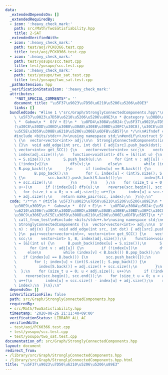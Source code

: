 ```yaml
---
data:
  _extendedDependsOn: []
  _extendedRequiredBy:
  - icon: ':heavy_check_mark:'
    path: src/Math/TwoSatisfiability.hpp
    title: 2-SAT
  _extendedVerifiedWith:
  - icon: ':heavy_check_mark:'
    path: test/aoj/PCK0366.test.cpp
    title: test/aoj/PCK0366.test.cpp
  - icon: ':heavy_check_mark:'
    path: test/yosupo/scc.test.cpp
    title: test/yosupo/scc.test.cpp
  - icon: ':heavy_check_mark:'
    path: test/yosupo/two_sat.test.cpp
    title: test/yosupo/two_sat.test.cpp
  _pathExtension: hpp
  _verificationStatusIcon: ':heavy_check_mark:'
  attributes:
    '*NOT_SPECIAL_COMMENTS*': ''
    document_title: "\u5F37\u9023\u7D50\u6210\u5206\u5206\u89E3"
    links: []
  bundledCode: "#line 1 \"src/Graph/StronglyConnectedComponents.hpp\"\n/**\n * @title\
    \ \u5F37\u9023\u7D50\u6210\u5206\u5206\u89E3\n * @category \u30B0\u30E9\u30D5\n\
    \ *  Gabow\n *  O(V + E)\n *  \u8FD4\u308A\u5024:{\u5F37\u9023\u7D50\u6210\u5206\
    (\u30C8\u30DD\u30ED\u30B8\u30AB\u30EB\u30BD\u30FC\u30C8),\u30CE\u30FC\u30C9\u306E\
    \u5C5E\u3059\u308B\u6210\u5206\u306E\u6DFB\u5B57}\n */\n\n#ifndef call_from_test\n\
    #include <bits/stdc++.h>\nusing namespace std;\n#endif\n\nstruct StronglyConnectedComponents\
    \ {\n  vector<vector<int>> adj;\n\n  StronglyConnectedComponents(int n) : adj(n)\
    \ {}\n  void add_edge(int src, int dst) { adj[src].push_back(dst); }\n  pair<vector<vector<int>>,\
    \ vector<int>> get_SCC() {\n    vector<vector<int>> scc;\n    vector<int> S, B,\
    \ index(adj.size());\n    function<void(int)> dfs = [&](int u) {\n      B.push_back(index[u]\
    \ = S.size());\n      S.push_back(u);\n      for (int v : adj[u]) {\n        if\
    \ (!index[v])\n          dfs(v);\n        else\n          while (index[v] < B.back())\
    \ B.pop_back();\n      }\n      if (index[u] == B.back()) {\n        scc.push_back({});\n\
    \        B.pop_back();\n        for (; index[u] < (int)S.size(); S.pop_back())\
    \ {\n          scc.back().push_back(S.back());\n          index[S.back()] = adj.size()\
    \ + scc.size();\n        }\n      }\n    };\n    for (size_t u = 0; u < adj.size();\
    \ u++)\n      if (!index[u]) dfs(u);\n    reverse(scc.begin(), scc.end());\n \
    \   for (size_t u = 0; u < adj.size(); u++)\n      index[u] = scc.size() - index[u]\
    \ + adj.size();\n    return make_pair(scc, index);\n  }\n};\n"
  code: "/**\n * @title \u5F37\u9023\u7D50\u6210\u5206\u5206\u89E3\n * @category \u30B0\
    \u30E9\u30D5\n *  Gabow\n *  O(V + E)\n *  \u8FD4\u308A\u5024:{\u5F37\u9023\u7D50\
    \u6210\u5206(\u30C8\u30DD\u30ED\u30B8\u30AB\u30EB\u30BD\u30FC\u30C8),\u30CE\u30FC\
    \u30C9\u306E\u5C5E\u3059\u308B\u6210\u5206\u306E\u6DFB\u5B57}\n */\n\n#ifndef\
    \ call_from_test\n#include <bits/stdc++.h>\nusing namespace std;\n#endif\n\nstruct\
    \ StronglyConnectedComponents {\n  vector<vector<int>> adj;\n\n  StronglyConnectedComponents(int\
    \ n) : adj(n) {}\n  void add_edge(int src, int dst) { adj[src].push_back(dst);\
    \ }\n  pair<vector<vector<int>>, vector<int>> get_SCC() {\n    vector<vector<int>>\
    \ scc;\n    vector<int> S, B, index(adj.size());\n    function<void(int)> dfs\
    \ = [&](int u) {\n      B.push_back(index[u] = S.size());\n      S.push_back(u);\n\
    \      for (int v : adj[u]) {\n        if (!index[v])\n          dfs(v);\n   \
    \     else\n          while (index[v] < B.back()) B.pop_back();\n      }\n   \
    \   if (index[u] == B.back()) {\n        scc.push_back({});\n        B.pop_back();\n\
    \        for (; index[u] < (int)S.size(); S.pop_back()) {\n          scc.back().push_back(S.back());\n\
    \          index[S.back()] = adj.size() + scc.size();\n        }\n      }\n  \
    \  };\n    for (size_t u = 0; u < adj.size(); u++)\n      if (!index[u]) dfs(u);\n\
    \    reverse(scc.begin(), scc.end());\n    for (size_t u = 0; u < adj.size();\
    \ u++)\n      index[u] = scc.size() - index[u] + adj.size();\n    return make_pair(scc,\
    \ index);\n  }\n};\n"
  dependsOn: []
  isVerificationFile: false
  path: src/Graph/StronglyConnectedComponents.hpp
  requiredBy:
  - src/Math/TwoSatisfiability.hpp
  timestamp: '2020-08-26 21:11:40+09:00'
  verificationStatus: LIBRARY_ALL_AC
  verifiedWith:
  - test/aoj/PCK0366.test.cpp
  - test/yosupo/scc.test.cpp
  - test/yosupo/two_sat.test.cpp
documentation_of: src/Graph/StronglyConnectedComponents.hpp
layout: document
redirect_from:
- /library/src/Graph/StronglyConnectedComponents.hpp
- /library/src/Graph/StronglyConnectedComponents.hpp.html
title: "\u5F37\u9023\u7D50\u6210\u5206\u5206\u89E3"
---
```

